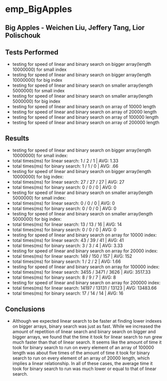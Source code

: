 # emp_BigApples

## Big Apples - Weichen Liu, Jeffery Tang, Lior Polischouk

## Tests Performed
* testing for speed of linear and binary search on bigger array(length 10000000) for small index
* testing for speed of linear and binary search on bigger array(length 10000000) for big index
* testing for speed of linear and binary search on smaller array(length 5000000) for small index
* testing for speed of linear and binary search on smaller array(length 5000000) for big index
* testing for speed of linear and binary search on array of 10000 length
* testing for speed of linear and binary search on array of 20000 length
* testing for speed of linear and binary search on array of 100000 length
* testing for speed of linear and binary search on array of 200000 length

## Results
* testing for speed of linear and binary search on bigger array(length 10000000) for small index:
* total times(ms) for linear search:       1 / 2 / 1 |                AVG: 1.33
* total times(ms) for binary search:       1 / 1 / 0  |               AVG: .66
* testing for speed of linear and binary search on bigger array(length 10000000) for big index:
* total times(ms) for linear search:       27 / 27 / 27   |           AVG: 27
* total times(ms) for binary search:       0 / 0 / 0     |            AVG: 0
* testing for speed of linear and binary search on smaller array(length 5000000) for small index:
* total times(ms) for linear search:       0 / 0 / 0       |          AVG: 0
* total times(ms) for binary search:       0 / 0 / 0        |         AVG: 0
* testing for speed of linear and binary search on smaller array(length 5000000) for big index:
* total times(ms) for linear search:       13 / 13 / 16    |          AVG: 14
* total times(ms) for binary search:       0 / 0 / 0       |          AVG: 0
* testing for speed of linear and binary search on array for 10000 index:
* total times(ms) for linear search:       43 / 39 / 41    |          AVG: 41
* total times(ms) for binary search:       3 / 3 / 4        |         AVG: 3.33
* testing for speed of linear and binary search on array for 20000 index:
* total times(ms) for linear search:       149 / 150 / 157       |    AVG: 152
* total times(ms) for binary search:       1 / 2 / 2         |        AVG: 1.66
* testing for speed of linear and binary search on array for 100000 index:
* total times(ms) for linear search:       3455 / 3471 / 3626   |     AVG: 3517.33
* total times(ms) for binary search:       8 / 9 / 7          |       AVG: 8
* testing for speed of linear and binary search on array for 200000 index:
* total times(ms) for linear search:       14197 / 13131 / 13123 |    AVG: 13483.66
* total times(ms) for binary search:       17 / 14 / 14          |    AVG: 16

## Conclusions
* Although we expected linear search to be faster at finding lower indexes on bigger arrays, binary search was just as fast. While we increased the amount of repetition of linear search and binary search on bigger and bigger arrays, we found that the time it took for linear search to run grew much faster than that of linear search. It seems like the amount of time it took for binary search to run on every element of an array of 100000 length was about five times of the amount of time it took for binary search to run on every element of an array of 20000 length, which implies a linear relationship. In all of these cases, the average time it took for binary search to run was much lower or equal to that of linear search. 
